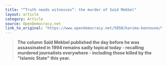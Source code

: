 ```yaml
---
title: "“Truth needs witnesses”: the murder of Saïd Mekbel"
layout: article
category: Article
source: OpenDemocracy.net
link_to_original: "https://www.opendemocracy.net/5050/karima-bennoune/%E2%80%9Ctruth-needs-witnesses%E2%80%9D-murder-of-sa%C3%AFd-mekbel"
---
```

>**The column Saïd Mekbel published the day before he was assassinated in 1994 remains sadly topical today - recalling murdered journalists everywhere - including those killed by the "Islamic State" this year.**

